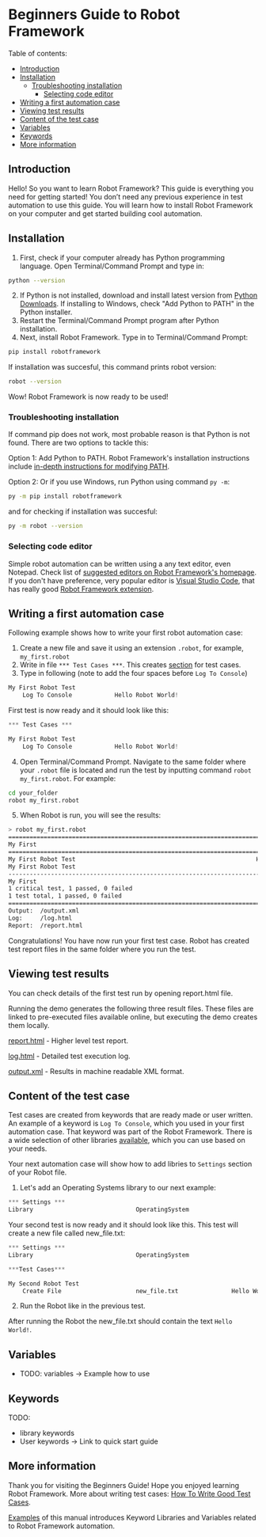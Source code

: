 # Beginners Guide to Robot Framework

Table of contents:

- [Introduction](#introduction)
- [Installation](#installation)
  - [Troubleshooting installation](#troubleshooting-installation)
    - [Selecting code editor](#selecting-code-editor)
- [Writing a first automation case](#writing-a-first-automation-case)
- [Viewing test results](#viewing-test-results)
- [Content of the test case](#content-of-the-test-case)
- [Variables](#variables)
- [Keywords](#keywords)
- [More information](#more-information)

## Introduction

Hello! So you want to learn Robot Framework? This guide is everything you need for getting started! You don’t need any previous experience in test automation to use this guide. You will learn how to install Robot Framework on your computer and get started building cool automation.

## Installation

1. First, check if your computer already has Python programming language. Open Terminal/Command Prompt and type in:

```bash
python --version
```

2. If Python is not installed, download and install latest version from [Python Downloads](https://www.python.org/downloads/). If installing to Windows, check "Add Python to PATH" in the Python installer.
3. Restart the Terminal/Command Prompt program after Python installation.
4. Next, install Robot Framework. Type in to Terminal/Command Prompt:

```bash
pip install robotframework
```

If installation was succesful, this command prints robot version:

```bash
robot --version
```

Wow! Robot Framework is now ready to be used!

### Troubleshooting installation

If command pip does not work, most probable reason is that Python is not found. There are two options to tackle this:

Option 1: Add Python to PATH. Robot Framework's installation instructions include [in-depth instructions for modifying PATH](https://github.com/robotframework/robotframework/blob/master/INSTALL.rst#configuring-path).

Option 2: Or if you use Windows, run Python using command `py -m`:

```bash
py -m pip install robotframework
```

and for checking if installation was succesful:

```bash
py -m robot --version
```

### Selecting code editor

Simple robot automation can be written using a any text editor, even Notepad. Check list of [suggested editors on Robot Framework's homepage](https://robotframework.org/#tools). If you don't have preference, very popular editor is [Visual Studio Code](https://code.visualstudio.com/), that has really good [Robot Framework extension](https://marketplace.visualstudio.com/items?itemName=TomiTurtiainen.rf-intellisense).

## Writing a first automation case

Following example shows how to write your first robot automation case:

1. Create a new file and save it using an extension `.robot`, for example, `my_first.robot`
2. Write in file `*** Test Cases ***`. This creates [section](https://robotframework.org/robotframework/latest/RobotFrameworkUserGuide.html#test-data-sections) for test cases.
3. Type in following (note to add the four spaces before `Log To Console`)

```python
My First Robot Test
    Log To Console            Hello Robot World!
```

First test is now ready and it should look like this:

```python
*** Test Cases ***

My First Robot Test
    Log To Console            Hello Robot World!
```

4. Open Terminal/Command Prompt. Navigate to the same folder where your `.robot` file is located and run the test by inputting command `robot my_first.robot`. For example:

```bash
cd your_folder
robot my_first.robot
```

5. When Robot is run, you will see the results:

```bash
> robot my_first.robot
==============================================================================
My First
==============================================================================
My First Robot Test                                                   Hello Robot World!
My First Robot Test                                                   | PASS |
------------------------------------------------------------------------------
My First                                                              | PASS |
1 critical test, 1 passed, 0 failed
1 test total, 1 passed, 0 failed
==============================================================================
Output:  /output.xml
Log:     /log.html
Report:  /report.html

```

Congratulations! You have now run your first test case. Robot has created test report files in the same folder where you run the test.

## Viewing test results

You can check details of the first test run by opening report.html file.

Running the demo generates the following three result files. These files are linked to pre-executed files available online, but executing the demo creates them locally.

[report.html](./Results/report.html) - Higher level test report.

[log.html](./Results/log.html) - Detailed test execution log.

[output.xml](./Results/output.xml) - Results in machine readable XML format.

## Content of the test case

Test cases are created from keywords that are ready made or user written. An example of a keyword is `Log To Console`, which you used in your first automation case. That keyword was part of the Robot Framework. There is a wide selection of other libraries [available](https://robotframework.org/#libraries), which you can use based on your needs.

Your next automation case will show how to add libries to `Settings` section of your Robot file.

1. Let's add an Operating Systems library to our next example:

```python
*** Settings ***
Library                             OperatingSystem
```

Your second test is now ready and it should look like this. This test will create a new file called new_file.txt:

```python
*** Settings ***
Library                             OperatingSystem

***Test Cases***

My Second Robot Test
    Create File                     new_file.txt               Hello World!
```

2. Run the Robot like in the previous test.

After running the Robot the new_file.txt should contain the text `Hello World!`.

## Variables

- TODO: variables -> Example how to use

## Keywords

TODO:

- library keywords
- User keywords -> Link to quick start guide

## More information

Thank you for visiting the Beginners Guide! Hope you enjoyed learning Robot Framework. More about writing test cases: [How To Write Good Test Cases](https://github.com/robotframework/HowToWriteGoodTestCases/blob/master/HowToWriteGoodTestCases.rst).

[Examples](./Examples) of this manual introduces Keyword Libraries and Variables related to Robot Framework automation.